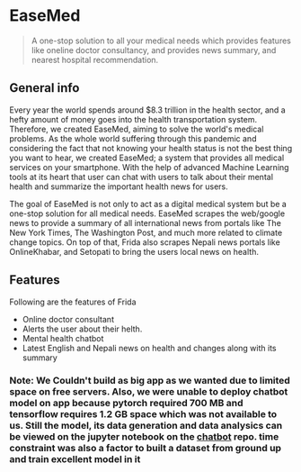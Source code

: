 # EaseMed
> A one-stop solution to all your medical needs which provides features like oneline doctor consultancy, and provides news summary, and nearest hospital recommendation.



## General info

Every year the world spends around $8.3 trillion in the health sector, and a hefty amount of money goes into the health transportation system. Therefore, we created EaseMed, aiming to solve the world's medical problems. As the whole world suffering through this pandemic and considering the fact that not knowing your health status is not the best thing you want to hear, we created EaseMed; a system that provides all medical services on your smartphone. With the help of advanced Machine Learning tools at its heart that user can chat with users to talk about their mental health and summarize the important health news for users.

The goal of EaseMed is not only to act as a digital medical system but be a one-stop solution for all medical needs. EaseMed scrapes the web/google news to provide a summary of all international news from portals like The New York Times, The Washington Post, and much more related to climate change topics. On top of that, Frida also scrapes Nepali news portals like OnlineKhabar, and Setopati to bring the users local news on health.




## Features
Following are the features of Frida
* Online doctor consultant
* Alerts the user about their helth.
* Mental health chatbot 
* Latest English and Nepali news on health and changes along with its summary


###  Note: We Couldn't build as big app as we wanted due to limited space on free servers. Also, we were unable to deploy chatbot model on app because  pytorch required 700 MB and tensorflow requires 1.2 GB space which was not available to us. Still the model, its data generation and data analysics can be viewed on the jupyter notebook on the [chatbot](https://github.com/yubrajbhandari923/EaseMed/blob/main/backend_code/chatbot/Chatbot-for-mental-health/Models/Retrieval_based.ipynb) repo. time constraint was also a factor to built a dataset from ground up and train excellent model in it

